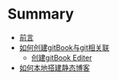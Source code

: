 # Summary

* [前言](README.md)
* [如何创建gitBook与git相关联](ru-he-chuang-jian-gitbook-yu-git-xiang-guan-lian.md)
  * [创建gitBook Editer](ru-he-chuang-jian-gitbook-yu-git-xiang-guan-lian/chuang-jian-gitbook-editer.md)
* [如何本地搭建静态博客](ru-he-ben-di-da-jian-jing-tai-bo-ke.md)

